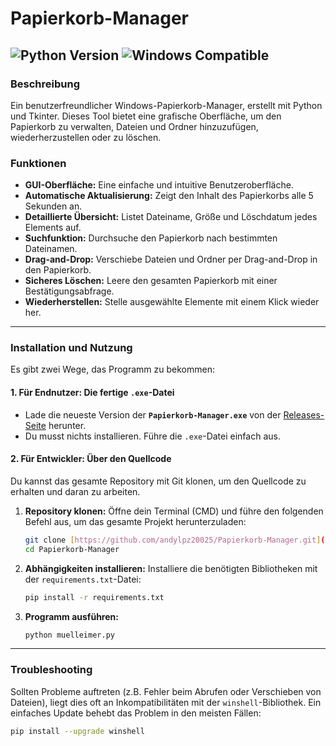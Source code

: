 # Papierkorb-Manager

![Python Version](https://img.shields.io/badge/Python-3.x-blue.svg) ![Windows Compatible](https://img.shields.io/badge/OS-Windows-green.svg)
---

### Beschreibung

Ein benutzerfreundlicher Windows-Papierkorb-Manager, erstellt mit Python und Tkinter. Dieses Tool bietet eine grafische Oberfläche, um den Papierkorb zu verwalten, Dateien und Ordner hinzuzufügen, wiederherzustellen oder zu löschen.

### Funktionen

* **GUI-Oberfläche:** Eine einfache und intuitive Benutzeroberfläche.
* **Automatische Aktualisierung:** Zeigt den Inhalt des Papierkorbs alle 5 Sekunden an.
* **Detaillierte Übersicht:** Listet Dateiname, Größe und Löschdatum jedes Elements auf.
* **Suchfunktion:** Durchsuche den Papierkorb nach bestimmten Dateinamen.
* **Drag-and-Drop:** Verschiebe Dateien und Ordner per Drag-and-Drop in den Papierkorb.
* **Sicheres Löschen:** Leere den gesamten Papierkorb mit einer Bestätigungsabfrage.
* **Wiederherstellen:** Stelle ausgewählte Elemente mit einem Klick wieder her.

---

### Installation und Nutzung

Es gibt zwei Wege, das Programm zu bekommen:

#### 1. Für Endnutzer: Die fertige `.exe`-Datei

* Lade die neueste Version der **`Papierkorb-Manager.exe`** von der [Releases-Seite](https://github.com/andylpz20025/Papierkorb-Manager/releases) herunter.
* Du musst nichts installieren. Führe die `.exe`-Datei einfach aus.

#### 2. Für Entwickler: Über den Quellcode

Du kannst das gesamte Repository mit Git klonen, um den Quellcode zu erhalten und daran zu arbeiten.

1.  **Repository klonen:**
    Öffne dein Terminal (CMD) und führe den folgenden Befehl aus, um das gesamte Projekt herunterzuladen:
    ```bash
    git clone [https://github.com/andylpz20025/Papierkorb-Manager.git](https://github.com/andylpz20025/Papierkorb-Manager.git)
    cd Papierkorb-Manager
    ```

2.  **Abhängigkeiten installieren:**
    Installiere die benötigten Bibliotheken mit der `requirements.txt`-Datei:
    ```bash
    pip install -r requirements.txt
    ```

3.  **Programm ausführen:**
    ```bash
    python muelleimer.py
    ```

---

### Troubleshooting

Sollten Probleme auftreten (z.B. Fehler beim Abrufen oder Verschieben von Dateien), liegt dies oft an Inkompatibilitäten mit der `winshell`-Bibliothek. Ein einfaches Update behebt das Problem in den meisten Fällen:
```bash
pip install --upgrade winshell
